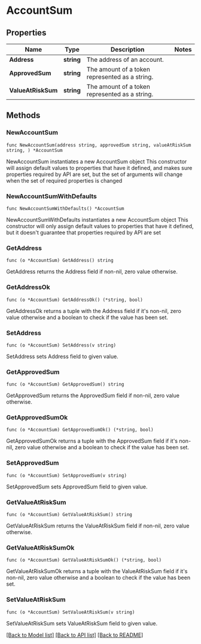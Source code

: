 # AccountSum

## Properties

Name | Type | Description | Notes
------------ | ------------- | ------------- | -------------
**Address** | **string** | The address of an account. | 
**ApprovedSum** | **string** | The amount of a token represented as a string. | 
**ValueAtRiskSum** | **string** | The amount of a token represented as a string. | 

## Methods

### NewAccountSum

`func NewAccountSum(address string, approvedSum string, valueAtRiskSum string, ) *AccountSum`

NewAccountSum instantiates a new AccountSum object
This constructor will assign default values to properties that have it defined,
and makes sure properties required by API are set, but the set of arguments
will change when the set of required properties is changed

### NewAccountSumWithDefaults

`func NewAccountSumWithDefaults() *AccountSum`

NewAccountSumWithDefaults instantiates a new AccountSum object
This constructor will only assign default values to properties that have it defined,
but it doesn't guarantee that properties required by API are set

### GetAddress

`func (o *AccountSum) GetAddress() string`

GetAddress returns the Address field if non-nil, zero value otherwise.

### GetAddressOk

`func (o *AccountSum) GetAddressOk() (*string, bool)`

GetAddressOk returns a tuple with the Address field if it's non-nil, zero value otherwise
and a boolean to check if the value has been set.

### SetAddress

`func (o *AccountSum) SetAddress(v string)`

SetAddress sets Address field to given value.


### GetApprovedSum

`func (o *AccountSum) GetApprovedSum() string`

GetApprovedSum returns the ApprovedSum field if non-nil, zero value otherwise.

### GetApprovedSumOk

`func (o *AccountSum) GetApprovedSumOk() (*string, bool)`

GetApprovedSumOk returns a tuple with the ApprovedSum field if it's non-nil, zero value otherwise
and a boolean to check if the value has been set.

### SetApprovedSum

`func (o *AccountSum) SetApprovedSum(v string)`

SetApprovedSum sets ApprovedSum field to given value.


### GetValueAtRiskSum

`func (o *AccountSum) GetValueAtRiskSum() string`

GetValueAtRiskSum returns the ValueAtRiskSum field if non-nil, zero value otherwise.

### GetValueAtRiskSumOk

`func (o *AccountSum) GetValueAtRiskSumOk() (*string, bool)`

GetValueAtRiskSumOk returns a tuple with the ValueAtRiskSum field if it's non-nil, zero value otherwise
and a boolean to check if the value has been set.

### SetValueAtRiskSum

`func (o *AccountSum) SetValueAtRiskSum(v string)`

SetValueAtRiskSum sets ValueAtRiskSum field to given value.



[[Back to Model list]](../README.md#documentation-for-models) [[Back to API list]](../README.md#documentation-for-api-endpoints) [[Back to README]](../README.md)


